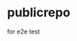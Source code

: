 # publicrepo
for e2e test



























































































































































































































































































































































































































































































































































































































































































































































































































































































































































































































































































































































































































































































































































































































































































































































































































































































































































































































































































































































































































































































































































































































































































































































































































































































































































































































































































































































































































































































































































































































































































































































































































































































































































































































































































































































































































































































































































































































































































































































































































































































































































































































































































































































































































































